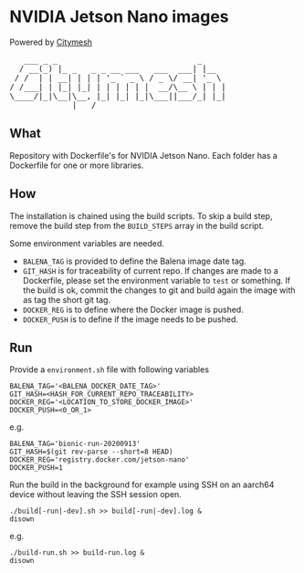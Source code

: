 # NVIDIA Jetson Nano images

Powered by [Citymesh](https://citymesh.com/)

<pre>
   ___ _ _                             _     
  / __(_) |_ _   _ _ __ ___   ___  ___| |__  
 / /  | | __| | | | '_ ` _ \ / _ \/ __| '_ \ 
/ /___| | |_| |_| | | | | | |  __/\__ \ | | |
\____/|_|\__|\__, |_| |_| |_|\___||___/_| |_|
             |___/                           
</pre>


## What

Repository with Dockerfile's for NVIDIA Jetson Nano. Each folder has a Dockerfile for one or more libraries. 


## How

The installation is chained using the build scripts. To skip a build step, remove the build step from the `BUILD_STEPS` array in the build script.

Some environment variables are needed.
* `BALENA_TAG` is provided to define the Balena image date tag.
* `GIT_HASH` is for traceability of current repo. If changes are made to a Dockerfile, please set the  environment variable to `test` or something. If the build is ok, commit the changes to git and build again the image with as tag the short git tag.
* `DOCKER_REG` is to define where the Docker image is pushed.
* `DOCKER_PUSH` is to define if the image needs to be pushed.


## Run

Provide a `environment.sh` file with following variables
```
BALENA_TAG='<BALENA_DOCKER_DATE_TAG>'
GIT_HASH=<HASH_FOR_CURRENT_REPO_TRACEABILITY>
DOCKER_REG='<LOCATION_TO_STORE_DOCKER_IMAGE>'
DOCKER_PUSH=<0_OR_1>
```
e.g.
```
BALENA_TAG='bionic-run-20200913'
GIT_HASH=$(git rev-parse --short=8 HEAD)
DOCKER_REG='registry.docker.com/jetson-nano'
DOCKER_PUSH=1
```

Run the build in the background for example using SSH on an aarch64 device without leaving the SSH session open.
```
./build[-run|-dev].sh >> build[-run|-dev].log &
disown
```
e.g.
```
./build-run.sh >> build-run.log &
disown
```
